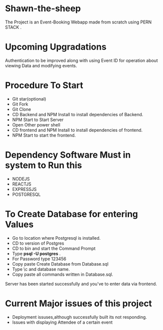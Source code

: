 # Shawn-the-sheep

The Project is an Event-Booking Webapp made from scratch using  PERN STACK .

# Upcoming Upgradations
Authentication to be improved along with using Event ID for operation about viewing Data and modifying events.

# Procedure To Start
* Git star(optional)
* Git Fork 
* Git Clone 
* CD Backend and NPM Install to install dependencies of Backend.
* NPM Start to Start Server
* Open Other power shell
* CD frontend and NPM Install to install dependencies of frontend.
* NPM Start to start the frontend.

# Dependency Software Must in system to Run this
* NODEJS 
* REACTJS
* EXPRESSJS
* POSTGRESQL

# To Create Database for entering Values
* Go to location where Postgresql is installed.
* CD to version of Postgres
* CD to bin and start the Command Prompt
* Type **psql -U postgres** .
* For Password type  123456
* Copy paste Create Database from Database.sql
* Type \c and database name.
* Copy paste all commands written in Database.sql.

Server has been started successfully and you've to enter data via frontend.

# Current Major issues of this project
* Deployment issuses,although successfully built its not responding.
* Issues with displaying Attendee of a certain event
